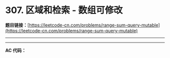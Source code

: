 # 307. 区域和检索 - 数组可修改

**题目链接：**[https://leetcode-cn.com/problems/range-sum-query-mutable](https://leetcode-cn.com/problems/range-sum-query-mutable)

---

<Cards card="leetcode_307_range-sum-query-mutable"></Cards>

---

**AC 代码：**

```java

```